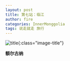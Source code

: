 ```yaml
---
layout: post
title: 第七站：临江
author: fire
categories: InnerMonggolia 
tags: 说走就走 旅行
---
```


![title](https://image.sideproject.cn/titlex/titlex_079.jpg){:class="image-title"}

**额尔古纳**


